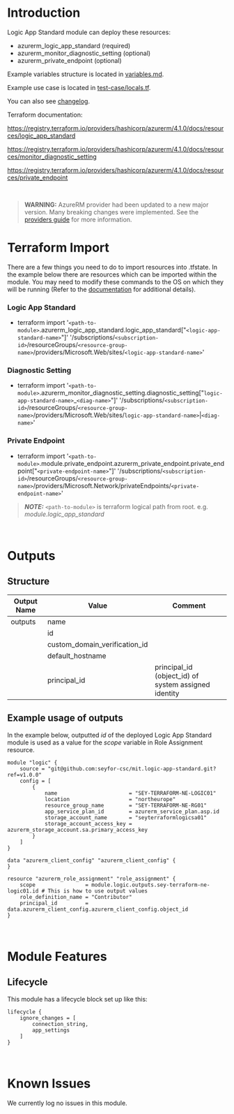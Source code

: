 # Introduction
Logic App Standard module can deploy these resources:
* azurerm_logic_app_standard (required)
* azurerm_monitor_diagnostic_setting (optional)
* azurerm_private_endpoint (optional)

Example variables structure is located in [variables.md](variables.md).

Example use case is located in [test-case/locals.tf](test-case/locals.tf).

You can also see [changelog](CHANGELOG.md).

Terraform documentation:

https://registry.terraform.io/providers/hashicorp/azurerm/4.1.0/docs/resources/logic_app_standard

https://registry.terraform.io/providers/hashicorp/azurerm/4.1.0/docs/resources/monitor_diagnostic_setting

https://registry.terraform.io/providers/hashicorp/azurerm/4.1.0/docs/resources/private_endpoint

&nbsp;

> **WARNING:** AzureRM provider had been updated to a new major version. Many breaking changes were implemented. See the [providers guide](https://registry.terraform.io/providers/hashicorp/azurerm/latest/docs/guides/4.0-upgrade-guide) for more information.

# Terraform Import
There are a few things you need to do to import resources into .tfstate. In the example below there are resources which can be imported within the module. You may need to modify these commands to the OS on which they will be running (Refer to the [documentation](https://developer.hashicorp.com/terraform/cli/commands/import#example-import-into-resource-configured-with-for_each) for additional details).
### Logic App Standard
* terraform import '`<path-to-module>`.azurerm_logic_app_standard.logic_app_standard["`<logic-app-standard-name>`"]' '/subscriptions/`<subscription-id>`/resourceGroups/`<resource-group-name>`/providers/Microsoft.Web/sites/`<logic-app-standard-name>`'
### Diagnostic Setting
* terraform import '`<path-to-module>`.azurerm_monitor_diagnostic_setting.diagnostic_setting["`logic-app-standard-name>`_`<diag-name>`"]' '/subscriptions/`<subscription-id>`/resourceGroups/`<resource-group-name>`/providers/Microsoft.Web/sites/`logic-app-standard-name>`|`<diag-name>`'
### Private Endpoint
* terraform import '`<path-to-module>`.module.private_endpoint.azurerm_private_endpoint.private_endpoint["`<private-endpoint-name>`"]' '/subscriptions/`<subscription-id>`/resourceGroups/`<resource-group-name>`/providers/Microsoft.Network/privateEndpoints/`<private-endpoint-name>`'

 > **_NOTE:_** `<path-to-module>` is terraform logical path from root. e.g. _module.logic\_app\_standard_

&nbsp;

# Outputs
## Structure

| Output Name | Value                         | Comment                                              |
| ----------- | ----------------------------- | ---------------------------------------------------- |
| outputs     | name                          |                                                      |
|             | id                            |                                                      |
|             | custom_domain_verification_id |                                                      |
|             | default_hostname              |                                                      |
|             | principal_id                  | principal_id (object_id) of system assigned identity |


## Example usage of outputs
In the example below, outputted _id_ of the deployed Logic App Standard module is used as a value for the _scope_ variable in Role Assignment resource.
```
module "logic" {
    source = "git@github.com:seyfor-csc/mit.logic-app-standard.git?ref=v1.0.0"
    config = [
        {
            name                       = "SEY-TERRAFORM-NE-LOGIC01"
            location                   = "northeurope"
            resource_group_name        = "SEY-TERRAFORM-NE-RG01"
            app_service_plan_id        = azurerm_service_plan.asp.id
            storage_account_name       = "seyterraformlogicsa01"
            storage_account_access_key = azurerm_storage_account.sa.primary_access_key
        }
    ]
}

data "azurerm_client_config" "azurerm_client_config" {
}

resource "azurerm_role_assignment" "role_assignment" {
    scope                = module.logic.outputs.sey-terraform-ne-logic01.id # This is how to use output values
    role_definition_name = "Contributor"
    principal_id         = data.azurerm_client_config.azurerm_client_config.object_id
}
```

&nbsp;

# Module Features
## Lifecycle
This module has a lifecycle block set up like this:
```
lifecycle {
    ignore_changes = [
        connection_string,
        app_settings
    ]
}
```

&nbsp;

# Known Issues
We currently log no issues in this module.